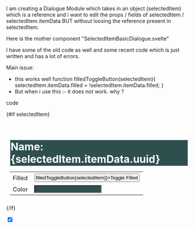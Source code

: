 

I am creating a Dialogue Module which takes in an object (selectedItem) which is a reference and i want to edit the props / fields of selectedItem / selectedItem.itemData BUT without loosing the reference present in selectedItem.

Here is the mother component "SelectedItemBasicDialogue.svelte"

I have some of the old code as well and some recent code which is just written and has a lot of errors. 

Main issue:

 - this works well
    function filledToggleButton(selectedItem){
        selectedItem.itemData.filled = !selectedItem.itemData.filled;
    }
 - But when i use this :- it does not work. why ?
  <InputCheckbox value={selectedItem.itemData.filled}  />


  code

<script>
import InputCheckbox from "../../../lib/itemsDialogueBoxes/components/InputCheckbox.svelte";   
    export let selectedItem;

    function filledToggleButton(selectedItem){
        selectedItem.itemData.filled = !selectedItem.itemData.filled;
    }
</script>

{#if selectedItem}

<div class="container">

    <InputCheckbox value={selectedItem.itemData.filled}  />

<!-- since selectedItem is of type BaseItem this x,y,width and height can be set as varibles -->
<h1 class="input">Name: {selectedItem.itemData.uuid}</h1>

<table>
<tr>
    <td>Filled</td>
    <td>
        <button 
        style="padding:2px; margin:2px " 
        on:click={()=>filledToggleButton(selectedItem)}>Toggle Filled</button>
    </td>
</tr>

<tr>
    <td>Color</td>
    <td>
        <input class="input" type="text" bind:value={selectedItem.itemData.color} >
    </td>
</tr>

</table>
</div><!--container-->    
{/if}

<style>
    .container{
    padding:4px;
    margin:4px;
    border:2px solid white;
    border-radius: 20px;
    color: white;

    }
    .input{
        background-color: darkslategrey;
        color:white;
        padding:1px;
        margin:1px;
    }
</style>
<!-- InputCheckbox.svelte -->
<script>
  
  export let value;
  export let redraw=()=>{};

  function handleInput(e) {
      value = e.target.checked;
      if (redraw) redraw();
  }
</script>

<input
  type="checkbox"
  checked={value} 
  on:change={handleInput}
  class="bg-gray-900 text-white rounded-md border border-gray-600 focus:ring-1 focus:ring-pink-500"
/>



